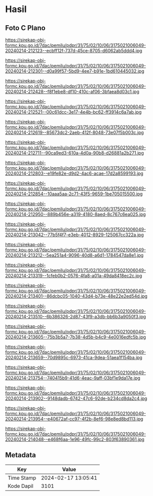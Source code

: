 # Hasil

## Foto C Plano

https://sirekap-obj-formc.kpu.go.id/7dac/pemilu/pdpr/31/75/02/10/06/3175021006049-20240214-212123--ecbff12f-737d-45ce-8705-d6062ab5ddd4.jpg

https://sirekap-obj-formc.kpu.go.id/7dac/pemilu/pdpr/31/75/02/10/06/3175021006049-20240214-212301--d0a99f57-5bd9-4ee7-b91e-1bd610445032.jpg

https://sirekap-obj-formc.kpu.go.id/7dac/pemilu/pdpr/31/75/02/10/06/3175021006049-20240214-212428--f8f1ebe8-df10-410c-af06-3bfaea8d03c1.jpg

https://sirekap-obj-formc.kpu.go.id/7dac/pemilu/pdpr/31/75/02/10/06/3175021006049-20240214-212521--00c61dcc-3e17-4e4b-bc62-ff3914c6a7ab.jpg

https://sirekap-obj-formc.kpu.go.id/7dac/pemilu/pdpr/31/75/02/10/06/3175021006049-20240214-212619--85673dc2-2aeb-412f-8048-73e07f5b003c.jpg

https://sirekap-obj-formc.kpu.go.id/7dac/pemilu/pdpr/31/75/02/10/06/3175021006049-20240214-212711--90ca9ed3-610a-4d0a-90b8-d26881a2b271.jpg

https://sirekap-obj-formc.kpu.go.id/7dac/pemilu/pdpr/31/75/02/10/06/3175021006049-20240214-212803--e19fe82e-d9d2-4ac6-acae-17d2a8599193.jpg

https://sirekap-obj-formc.kpu.go.id/7dac/pemilu/pdpr/31/75/02/10/06/3175021006049-20240214-212854--10aaa5aa-2c71-43f5-9659-1be705015500.jpg

https://sirekap-obj-formc.kpu.go.id/7dac/pemilu/pdpr/31/75/02/10/06/3175021006049-20240214-212950--889b456e-a319-4180-8aed-8c767c6ea025.jpg

https://sirekap-obj-formc.kpu.go.id/7dac/pemilu/pdpr/31/75/02/10/06/3175021006049-20240214-213042--77b5f4f7-e3eb-4012-8929-125067cc322a.jpg

https://sirekap-obj-formc.kpu.go.id/7dac/pemilu/pdpr/31/75/02/10/06/3175021006049-20240214-213212--5ea251a4-9096-40d8-a6d1-1784547da8e1.jpg

https://sirekap-obj-formc.kpu.go.id/7dac/pemilu/pdpr/31/75/02/10/06/3175021006049-20240214-213319--1cfeb0b2-0576-4fa8-a01a-49da8418ec2c.jpg

https://sirekap-obj-formc.kpu.go.id/7dac/pemilu/pdpr/31/75/02/10/06/3175021006049-20240214-213401--86dcbc05-1040-43d4-b73e-48e22e2ed54d.jpg

https://sirekap-obj-formc.kpu.go.id/7dac/pemilu/pdpr/31/75/02/10/06/3175021006049-20240214-213510--6b386326-2d87-43f9-a3db-bb6b3a9050f3.jpg

https://sirekap-obj-formc.kpu.go.id/7dac/pemilu/pdpr/31/75/02/10/06/3175021006049-20240214-213605--75b3b5a7-7b38-4d5b-b4c9-4e0016edfc5b.jpg

https://sirekap-obj-formc.kpu.go.id/7dac/pemilu/pdpr/31/75/02/10/06/3175021006049-20240214-213659--70d9895c-6973-41ca-9dea-51aea1f154ba.jpg

https://sirekap-obj-formc.kpu.go.id/7dac/pemilu/pdpr/31/75/02/10/06/3175021006049-20240214-213754--740415b9-41d6-4eac-9aff-03bf1e9da17e.jpg

https://sirekap-obj-formc.kpu.go.id/7dac/pemilu/pdpr/31/75/02/10/06/3175021006049-20240214-213902--9148dadb-6742-47c6-92de-b234cd8da2c4.jpg

https://sirekap-obj-formc.kpu.go.id/7dac/pemilu/pdpr/31/75/02/10/06/3175021006049-20240214-213954--e40672af-cc97-4f2b-8ef6-98e8ed8bd113.jpg

https://sirekap-obj-formc.kpu.go.id/7dac/pemilu/pdpr/31/75/02/10/06/3175021006049-20240214-214048--e468f6aa-1e96-49fc-99c2-803f63890361.jpg


## Metadata

| Key        | Value               |
| ---------- | ------------------- |
| Time Stamp | 2024-02-17 13:05:41 |
| Kode Dapil | 3101                |



